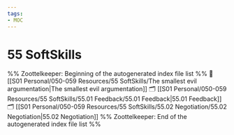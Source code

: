 ```yaml
---
tags: 
- MOC
---
```

# 55 SoftSkills



%% Zoottelkeeper: Beginning of the autogenerated index file list  %%
📄 [[S01 Personal/050-059 Resources/55 SoftSkills/The smallest evil argumentation|The smallest evil argumentation]]
🗂️ [[S01 Personal/050-059 Resources/55 SoftSkills/55.01 Feedback/55.01 Feedback|55.01 Feedback]]
🗂️ [[S01 Personal/050-059 Resources/55 SoftSkills/55.02 Negotiation/55.02 Negotiation|55.02 Negotiation]]
%% Zoottelkeeper: End of the autogenerated index file list  %%

